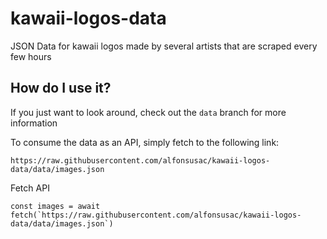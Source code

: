 # kawaii-logos-data
JSON Data for kawaii logos made by several artists that are scraped every few hours

## How do I use it?

If you just want to look around, check out the `data` branch for more information

To consume the data as an API, simply fetch to the following link:

```
https://raw.githubusercontent.com/alfonsusac/kawaii-logos-data/data/images.json
```

Fetch API
```tsx
const images = await fetch(`https://raw.githubusercontent.com/alfonsusac/kawaii-logos-data/data/images.json`)
```